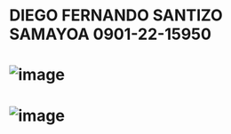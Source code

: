 # DIEGO FERNANDO SANTIZO SAMAYOA 0901-22-15950
# ![image](https://github.com/user-attachments/assets/94cb43c4-f313-4413-8b97-2ea9c561571c)
# ![image](https://github.com/user-attachments/assets/36ba8074-afe4-458a-a84a-00be37ac9a70)
